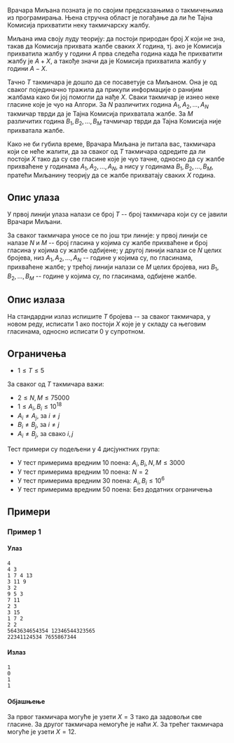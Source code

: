Врачара Миљана позната је по својим предсказањима о такмичењима из програмирања. Њена стручна област је погађање да ли ће Тајна Комисија прихватити неку такмичарску жалбу.

Миљана има своју луду теорију: да постоји природан број $X$ који не зна, такав да Комисија прихвата жалбе сваких $X$ година, тј. ако је Комисија прихватила жалбу у години $A$ прва следећа година када ће прихватити жалбу је $A+X$, а такође значи да је Комисија прихватила жалбу у години $A-X$.

Тачно $T$ такмичара је дошло да се посаветује са Миљаном. Она је од сваког појединачно тражила да прикупи информације о ранијим жалбама како би јој помогли да нађе $X$. Сваки такмичар је изнео неке гласине које је чуо на Алгори. За $N$ различитих година $A_1, A_2, ..., A_N$ такмичар тврди да је Тајна Комисија прихватала жалбе. За $M$ различитих година $B_1, B_2, ..., B_M$ тачмичар тврди да Тајна Комисија није прихватала жалбе.

Како не би губила време, Врачара Миљана је питала вас, такмичара који се неће жалити, да за сваког од $T$ такмичара одредите да ли постоји $X$ тако да су све гласине које је чуо тачне, односно да су жалбе прихваћене у годинама $A_1, A_2, ..., A_N$, а нису у годинама $B_1, B_2, ..., B_M$, пратећи Миљанину теорију да се жалбе прихватају сваких $X$ година.

## Опис улаза
У првој линији улаза налази се број $T$ -- број такмичара који су се јавили Врачари Миљани.

За сваког такмичара уносе се по још три линије: у првој линији се налазе $N$ и $M$ -- број гласина у којима су жалбе прихваћене и број гласина у којима су жалбе одбијене; у другој линији налази се $N$ целих бројева, низ $A_1, A_2, ..., A_N$ -- године у којима су, по гласинама, прихваћене жалбе; у трећој линији налази се $M$ целих бројева, низ $B_1, B_2, ..., B_M$ -- године у којима су, по гласинама, одбијене жалбе.

## Опис излаза
На стандардни излаз испишите $T$ бројева -- за сваког такмичара, у новом реду, исписати $1$ ако постоји $X$ које је у складу са његовим гласинама, односно исписати 0 у супротном.

## Ограничења
- $1 \leq T \leq 5$

За сваког од $T$ такмичара важи:

- $2 \leq N, M \leq 75000$
- $1 \leq A_i, B_i \leq 10^{18}$
- $A_i \neq A_j$, за $i \neq j$
- $B_i \neq B_j$, за $i \neq j$
- $A_i \neq B_j$, за свако $i, j$

Тест примери су подељени у 4 дисјунктних група:

-   У тест примерима вредним $10$ поена: $A_i, B_i, N, M \leq 3000$
-   У тест примерима вредним $10$ поена: $N = 2$
-   У тест примерима вредним $30$ поена: $A_i, B_i \leq 10^6$
-   У тест примерима вредним $50$ поена: Без додатних ограничења

## Примери
### Пример 1
#### Улаз
```
4
4 3
1 7 4 13
3 11 9
3 2
9 5 3
7 11
2 3
3 15
1 7 2
2 2
5643634654354 12346544323565
22341124534 7655867344
```

#### Излаз
```
1
0
1
1
```

#### Објашњење
За првог такмичара могуће је узети $X = 3$ тако да задовољи све гласине.
За другог такмичара немогуће је наћи $X$.
За трећег такмичара могуће је узети $X = 12$.
